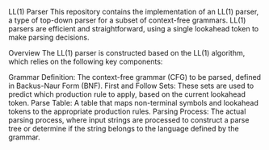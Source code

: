 LL(1) Parser
This repository contains the implementation of an LL(1) parser, a type of top-down parser for a subset of context-free grammars. LL(1) parsers are efficient and straightforward, using a single lookahead token to make parsing decisions.

Overview
The LL(1) parser is constructed based on the LL(1) algorithm, which relies on the following key components:

Grammar Definition: The context-free grammar (CFG) to be parsed, defined in Backus-Naur Form (BNF).
First and Follow Sets: These sets are used to predict which production rule to apply, based on the current lookahead token.
Parse Table: A table that maps non-terminal symbols and lookahead tokens to the appropriate production rules.
Parsing Process: The actual parsing process, where input strings are processed to construct a parse tree or determine if the string belongs to the language defined by the grammar.
